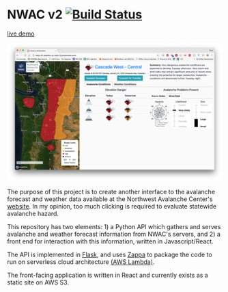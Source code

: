 # NWAC v2 [![Build Status](https://travis-ci.org/acannistra/wawx.svg?branch=master)](https://travis-ci.org/acannistra/wawx) 

[live demo](nwac.s3-website-us-west-2.amazonaws.com)

![screenshot](docs/images/screenshot_1.png)

The purpose of this project is to create another interface to the avalanche forecast and weather data available at the Northwest Avalanche Center's [website](http://www.nwac.us). In my opinion, too much clicking is required to evaluate statewide avalanche hazard.

This repository has two elements: 1) a Python API which gathers and serves avalanche and weather forecast information from NWAC's servers, and 2) a front end for interaction with this information, written in Javascript/React.

The API is implemented in [Flask](http://flask.pocoo.org/), and uses [Zappa](https://github.com/Miserlou/Zappa) to package the code to run on serverless cloud architecture [(AWS Lambda)](https://aws.amazon.com/lambda/). 

The front-facing application is written in React and currently exists as a static site on AWS S3. 

